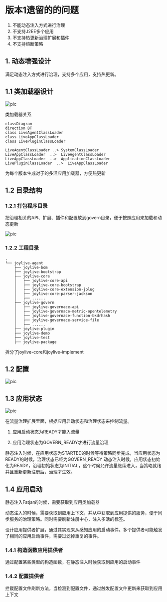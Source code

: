 # 版本1遗留的的问题

1. 不能动态注入方式进行治理
2. 不支持J2EE多个应用
3. 不支持热更新治理扩展和插件
4. 不支持熔断策略

## 1. 动态增强设计

满足动态注入方式进行治理，支持多个应用，支持热更新。

## 1.1 类加载器设计

![pic](./image/classloader.png)

类加载器关系

```mermaid
classDiagram
direction BT
class LiveAgentClassLoader
class LiveAppClassLoader
class LivePluginClassLoader

LiveAgentClassLoader ..> SystemClassLoader
LiveAppClassLoader  ..>  LiveAgentClassLoader
LiveAppClassLoader  ..>  ApplicationClassLoader
LivePluginClassLoader  ..>  LiveAppClassLoader

```

为每个版本生成对于的多活应用加载器，方便热更新

## 1.2 目录结构

### 1.2.1 打包程序目录

把治理相关的API、扩展、插件和配置放到govern目录，便于按照应用来加载和动态更新

![pic](./image/package.png)

### 1.2.2 工程目录

```
.
└── joylive-agent
    ├── joylive-bom
    ├── joylive-bootstrap
    ├── joylive-core
    │   ├── joylive-core-api
    │   ├── joylive-core-bootstrap
    │   ├── joylive-core-extension-jplug
    │   ├── joylive-core-parser-jackson
    │   ├── ......
    ├── joylive-govern
    │   ├── joylive-governace-api
    │   ├── joylive-governace-metric-opentelemetry
    │   ├── joylive-governace-function-bkdrhash
    │   ├── joylive-governace-service-file
    │   ├── ......
    ├── joylive-plugin
    ├── joylive-demo
    ├── joylive-test
    ├── joylive-package

```
拆分了joylive-core和joylive-implement

## 1.2 配置

![pic](./image/config.png)

## 1.3 应用状态

![pic](./image/app-status.png)

在流量治理扩展里面，根据应用启动状态和治理状态来控制流量。

1. 应用启动状态为READY才能入流量

2. 应用治理状态为GOVERN_READY才进行流量治理

静态注入时候，在应用状态为STARTED的时候等待策略同步完成，当应用状态为READY的时候，治理状态已经为GOVERN_READY
动态注入时候，应用状态初始化为READY，治理初始状态为INITIAL，这个时候允许流量继续进入，当策略就绪并且重新更新注册后，治理才生效。

## 1.4 应用启动

静态注入Fatjar的时候，需要获取到应用类加载器

动态注入的时候，需要获取到应用上下文，并从中获取到应用提供的服务，便于同步服务的治理策略。同时需要刷新注册中心，注入多活的标签。

设计应用提供者扩展，通过其实现来从感知应用的启动事件。多个提供者可能触发了相同的应用启动事件，需要过滤掉重复的事件。

### 1.4.1 构造函数应用提供者

通过配置某些类型的构造函数，在静态注入时候获取到应用的启动事件

### 1.4.2 配置提供者

拦截配置文件刷新方法，当检测到配置文件，通过触发配置文件更新来获取到应用上下文

